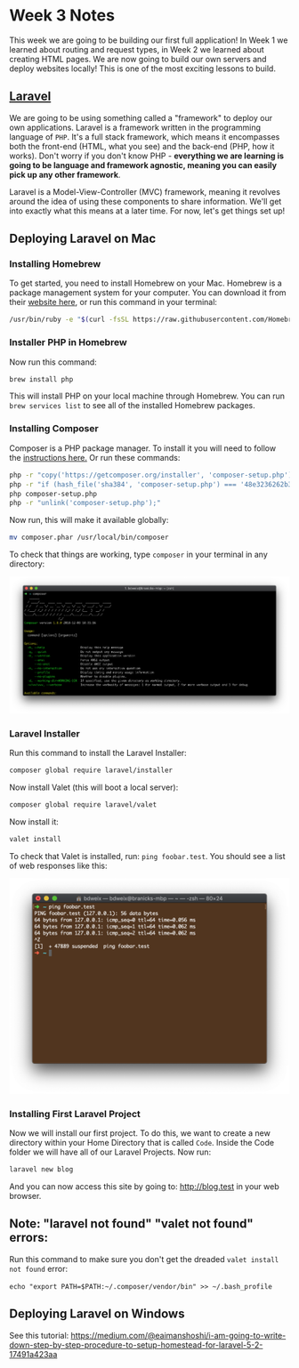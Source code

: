 # Week 3 Notes

This week we are going to be building our first full application! In Week 1 we learned about routing and request types, in Week 2 we learned about creating HTML pages. We are now going to build our own servers and deploy websites locally! This is one of the most exciting lessons to build.

## [Laravel](https://laravel.com/)

We are going to be using something called a "framework" to deploy our own applications. Laravel is a framework written in the programming language of `PHP`. It's a full stack framework, which means it encompasses both the front-end (HTML, what you see) and the back-end (PHP, how it works). Don't worry if you don't know PHP - **everything we are learning is going to be language and framework agnostic, meaning you can easily pick up any other framework**.

Laravel is a Model-View-Controller (MVC) framework, meaning it revolves around the idea of using these components to share information. We'll get into exactly what this means at a later time. For now, let's get things set up!

## Deploying Laravel on Mac

### Installing Homebrew

To get started, you need to install Homebrew on your Mac. Homebrew is a package management system for your computer. You can download it from their [website here](https://brew.sh/), or run this command in your terminal: 

```bash
/usr/bin/ruby -e "$(curl -fsSL https://raw.githubusercontent.com/Homebrew/install/master/install)"

```

### Installer PHP in Homebrew

Now run this command:

```bash
brew install php
```

This will install PHP on your local machine through Homebrew. You can run `brew services list` to see all of the installed Homebrew packages.

### Installing Composer

Composer is a PHP package manager. To install it you will need to follow the [instructions here.](https://getcomposer.org/doc/00-intro.md) Or run these commands:

```bash
php -r "copy('https://getcomposer.org/installer', 'composer-setup.php');"
php -r "if (hash_file('sha384', 'composer-setup.php') === '48e3236262b34d30969dca3c37281b3b4bbe3221bda826ac6a9a62d6444cdb0dcd0615698a5cbe587c3f0fe57a54d8f5') { echo 'Installer verified'; } else { echo 'Installer corrupt'; unlink('composer-setup.php'); } echo PHP_EOL;"
php composer-setup.php
php -r "unlink('composer-setup.php');"
```

Now run, this will make it available globally:

```bash
mv composer.phar /usr/local/bin/composer
```

To check that things are working, type `composer` in your terminal in any directory: 

![composer](/src/composer.png)

### Laravel Installer

Run this command to install the Laravel Installer: 

```bash
composer global require laravel/installer
```

Now install Valet (this will boot a local server):

```bash
composer global require laravel/valet
```

Now install it:

```bash
valet install
```

To check that Valet is installed, run: `ping foobar.test`. You should see a list of web responses like this:

![valet-test](/src/valet-test.png)

### Installing First Laravel Project

Now we will install our first project. To do this, we want to create a new directory within your Home Directory that is called `Code`. Inside the Code folder we will have all of our Laravel Projects. Now run:

```bash
laravel new blog
```

And you can now access this site by going to: http://blog.test in your web browser.
## Note: "laravel not found" "valet not found" errors:

Run this command to make sure you don't get the dreaded `valet install not found` error:

`echo "export PATH=$PATH:~/.composer/vendor/bin" >> ~/.bash_profile`

## Deploying Laravel on Windows

See this tutorial: https://medium.com/@eaimanshoshi/i-am-going-to-write-down-step-by-step-procedure-to-setup-homestead-for-laravel-5-2-17491a423aa

## 

